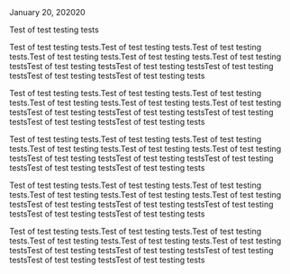 <html>
<head><title>I am doing a test of the testing of the tests</title></head>
<body>
	<div class="entry-meta"><a class="entry-date published">January 20, 202020</a></div>

<p>Test of test testing tests

<p>Test of test testing tests.Test of test testing tests.Test of test testing tests.Test of test testing tests.Test of test testing tests.Test of test testing testsTest of test testing testsTest of test testing testsTest of test testing testsTest of test testing testsTest of test testing tests

<p>Test of test testing tests.Test of test testing tests.Test of test testing tests.Test of test testing tests.Test of test testing tests.Test of test testing testsTest of test testing testsTest of test testing testsTest of test testing testsTest of test testing testsTest of test testing tests

<p>Test of test testing tests.Test of test testing tests.Test of test testing tests.Test of test testing tests.Test of test testing tests.Test of test testing testsTest of test testing testsTest of test testing testsTest of test testing testsTest of test testing testsTest of test testing tests

<p>Test of test testing tests.Test of test testing tests.Test of test testing tests.Test of test testing tests.Test of test testing tests.Test of test testing testsTest of test testing testsTest of test testing testsTest of test testing testsTest of test testing testsTest of test testing tests

<p>Test of test testing tests.Test of test testing tests.Test of test testing tests.Test of test testing tests.Test of test testing tests.Test of test testing testsTest of test testing testsTest of test testing testsTest of test testing testsTest of test testing testsTest of test testing tests
</body>
</html>
